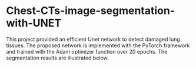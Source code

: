 # Chest-CTs-image-segmentation-with-UNET
This project provided an efficient Unet network to detect damaged lung tissues. The proposed network is implemented with the PyTorch framework and trained with the Adam optimizer function over 20 epochs. The segmentation results are illustrated below.
